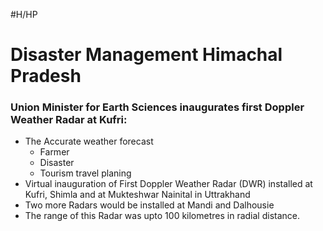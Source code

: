 #H/HP 
# Disaster Management Himachal Pradesh
### Union Minister for Earth Sciences inaugurates first Doppler Weather Radar at Kufri:
-   The Accurate weather forecast
	-   Farmer
	-   Disaster
	-   Tourism travel planing
-   Virtual inauguration of First Doppler Weather Radar (DWR) installed at Kufri, Shimla and at Mukteshwar Nainital in Uttrakhand
-   Two more Radars would be installed at Mandi and Dalhousie
-   The range of this Radar was upto 100 kilometres in radial distance.